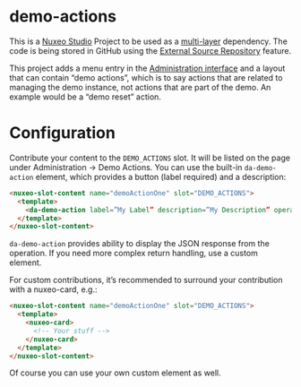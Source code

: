 # demo-actions

This is a [Nuxeo Studio](https://doc.nuxeo.com/n/dqH) Project to be used as a [multi-layer](https://doc.nuxeo.com/n/LVQ) dependency. The code is being stored in GitHub using the [External Source Repository](https://doc.nuxeo.com/n/ZB4) feature.

This project adds a menu entry in the [Administration interface](https://doc.nuxeo.com/userdoc/administration/) and a layout that can contain “demo actions”, which is to say actions that are related to managing the demo instance, not actions that are part of the demo. An example would be a “demo reset” action.

# Configuration

Contribute your content to the `DEMO_ACTIONS` slot. It will be listed on the page under Administration -> Demo Actions. You can use the built-in `da-demo-action` element, which provides a button (label required) and a description:

```HTML
<nuxeo-slot-content name="demoActionOne" slot="DEMO_ACTIONS">
  <template>
    <da-demo-action label=”My Label” description=”My Description” operation="javascript.myopp"></da-demo-action>
  </template>
</nuxeo-slot-content>
```

`da-demo-action` provides ability to display the JSON response from the operation. If you need more complex return handling, use a custom element.

For custom contributions, it’s recommended to surround your contribution with a nuxeo-card, e.g.:

```HTML
<nuxeo-slot-content name="demoActionOne" slot="DEMO_ACTIONS">
  <template>
    <nuxeo-card>
      <!-- Your stuff -->
    </nuxeo-card>
  </template>
</nuxeo-slot-content>
```

Of course you can use your own custom element as well.
